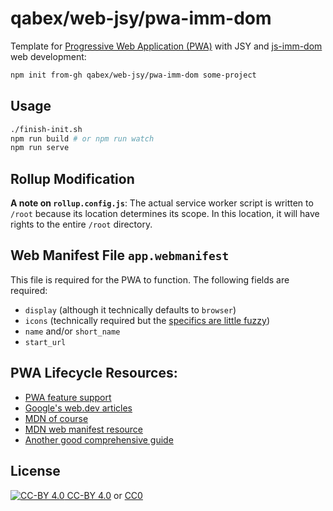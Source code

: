 # qabex/web-jsy/pwa-imm-dom

Template for [Progressive Web Application (PWA)](https://developer.mozilla.org/en-US/docs/Web/Progressive_web_apps) with JSY and [js-imm-dom](https://github.com/shanewholloway/js-imm-dom) web development:

```bash
npm init from-gh qabex/web-jsy/pwa-imm-dom some-project
```

## Usage

```bash
./finish-init.sh
npm run build # or npm run watch
npm run serve
```

## Rollup Modification

**A note on `rollup.config.js`**: The actual service worker script is written to `/root` because its location determines its scope. In this location, it will have rights to the entire `/root` directory.

## Web Manifest File `app.webmanifest`

This file is required for the PWA to function. The following fields are required:
- `display` (although it technically defaults to `browser`)
- `icons` (technically required but the [specifics are little fuzzy](https://web.dev/installable-manifest/#recommendations))
- `name` and/or `short_name`
- `start_url`

## PWA Lifecycle Resources:

- [PWA feature support](https://jakearchibald.github.io/isserviceworkerready/)
- [Google's web.dev articles](https://web.dev/progressive-web-apps/)
- [MDN of course](https://developer.mozilla.org/en-US/docs/Web/Progressive_web_apps)
- [MDN web manifest resource](https://developer.mozilla.org/en-US/docs/Web/Manifest)
- [Another good comprehensive guide](https://felixgerschau.com/service-worker-lifecycle-update/)

## License

[![CC-BY 4.0][CCBYimg] CC-BY 4.0][CCBYlnk] or [CC0][CC0]

  [CCBYimg]: https://i.creativecommons.org/l/by/4.0/88x31.png
  [CCBYlnk]: http://creativecommons.org/licenses/by/4.0/
  [CC0]: https://creativecommons.org/share-your-work/public-domain/cc0/
